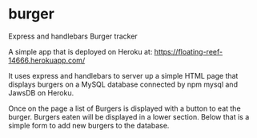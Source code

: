 # burger
Express and handlebars Burger tracker

A simple app that is deployed on Heroku at:
https://floating-reef-14666.herokuapp.com/

It uses express and handlebars to server up a simple HTML page that displays burgers on a MySQL database connected by npm mysql and JawsDB on Heroku.

Once on the page a list of Burgers is displayed with a button to eat the burger. Burgers eaten will be displayed in a lower section.
Below that is a simple form to add new burgers to the database. 
